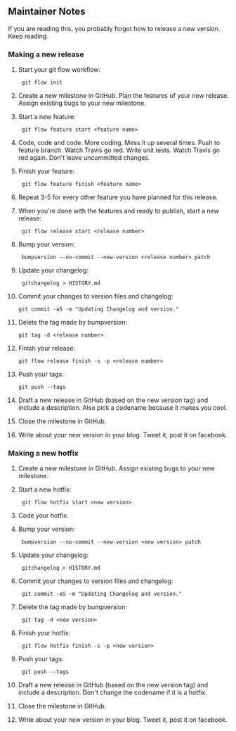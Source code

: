 ## Maintainer Notes

If you are reading this, you probably forgot how to release a new version. Keep
reading.

### Making a new release

1. Start your git flow workflow:

        git flow init

2. Create a new milestone in GitHub. Plan the features of your new release. Assign
existing bugs to your new milestone.
3. Start a new feature:

        git flow feature start <feature name>

4. Code, code and code. More coding. Mess it up several times. Push to feature
branch. Watch Travis go red. Write unit tests. Watch Travis go red again. Don't
leave uncommitted changes.
5. Finish your feature:

        git flow feature finish <feature name>

6. Repeat 3-5 for every other feature you have planned for this release.
7. When you're done with the features and ready to publish, start a new release:

        git flow release start <release number>

8. Bump your version:

        bumpversion --no-commit --new-version <release number> patch

9. Update your changelog:

        gitchangelog > HISTORY.md

10. Commit your changes to version files and changelog:

        git commit -aS -m "Updating Changelog and version."

11. Delete the tag made by bumpversion:

        git tag -d <release number>

12. Finish your release:

        git flow release finish -s -p <release number>

13. Push your tags:

        git push --tags

14. Draft a new release in GitHub (based on the new version tag) and include
a description. Also pick a codename because it makes you cool.
15. Close the milestone in GitHub.
16. Write about your new version in your blog. Tweet it, post it on facebook.

### Making a new hotfix

1. Create a new milestone in GitHub. Assign existing bugs to your new milestone.
2. Start a new hotfix:

        git flow hotfix start <new version>

3. Code your hotfix.
4. Bump your version:

        bumpversion --no-commit --new-version <new version> patch

5. Update your changelog:

        gitchangelog > HISTORY.md

6. Commit your changes to version files and changelog:

        git commit -aS -m "Updating Changelog and version."

7. Delete the tag made by bumpversion:

        git tag -d <new version>

8. Finish your hotfix:

        git flow hotfix finish -s -p <new version>

9. Push your tags:

        git push --tags

10. Draft a new release in GitHub (based on the new version tag) and include
a description. Don't change the codename if it is a hotfix.
11. Close the milestone in GitHub.
12. Write about your new version in your blog. Tweet it, post it on facebook.